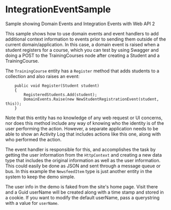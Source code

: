 # IntegrationEventSample

Sample showing Domain Events and Integration Events with Web API 2

This sample shows how to use domain events and event handlers to add additional context information to events prior to sending them outside of the current domain/application. In this case, a domain event is raised when a student registers for a course, which you can test by using Swagger and doing a POST to the TrainingCourses node after creating a Student and a TrainingCourse.

The `TrainingCourse` entity has a `Register` method that adds students to a collection and also raises an event:

```
    public void Register(Student student)
    {
        RegisteredStudents.Add(student);
        DomainEvents.Raise(new NewStudentRegistrationEvent(student, this));
    }
```

Note that this entity has no knowledge of any web request or UI concerns, nor does this method include any way of knowing who the identity is of the user performing the action. However, a separate application needs to be able to show an Activity Log that includes actions like this one, along with who performed the action.

The event handler is responsible for this, and accomplishes the task by getting the user information from the `HttpContext` and creating a new data type that includes the original information as well as the user information. This could easily be done as JSON and sent through a message queue or bus. In this example the `NewsfeedItem` type is just another entity in the system to keep the demo simple.

The user info in the demo is faked from the site's home page. Visit there and a Guid userName will be created along with a time stamp and stored in a cookie. If you want to modify the default userName, pass a querystring with a value for `userName`.
